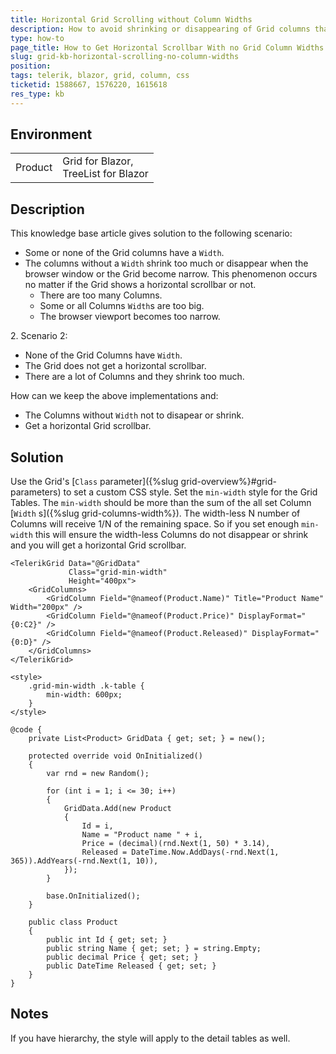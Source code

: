 ```yaml
---
title: Horizontal Grid Scrolling without Column Widths
description: How to avoid shrinking or disappearing of Grid columns that have no column widths? How to get a horizontal scrollbar when the Grid columns have no widths?
type: how-to
page_title: How to Get Horizontal Scrollbar With no Grid Column Widths
slug: grid-kb-horizontal-scrolling-no-column-widths
position:
tags: telerik, blazor, grid, column, css
ticketid: 1588667, 1576220, 1615618
res_type: kb
---
```


## Environment

<table>
  <tbody>
    <tr>
      <td>Product</td>
      <td>Grid for Blazor, <br /> TreeList for Blazor</td>
    </tr>
  </tbody>
</table>


## Description

This knowledge base article gives solution to the following scenario:

* Some or none of the Grid columns have a `Width`.
* The columns without a `Width` shrink too much or disappear when the browser window or the Grid become narrow. This phenomenon occurs no matter if the Grid shows a horizontal scrollbar or not.
    * There are too many Columns.
    * Some or all Columns `Width`s are too big.
    * The browser viewport becomes too narrow.

2\. Scenario 2:
* None of the Grid Columns have `Width`.
* The Grid does not get a horizontal scrollbar.
* There are a lot of Columns and they shrink too much.


How can we keep the above implementations and:
* The Columns without `Width` not to disapear or shrink.
* Get a horizontal Grid scrollbar.

## Solution

Use the Grid's [`Class` parameter]({%slug grid-overview%}#grid-parameters) to set a custom CSS style. Set the `min-width` style for the Grid Tables. The `min-width` should be more than the sum of the all set Column [`Width` s]({%slug grid-columns-width%}). The width-less N number of Columns will receive 1/N of the remaining space. So if you set enough `min-width` this will ensure the width-less Columns do not disappear or shrink and you will get a horizontal Grid scrollbar.

````CSHTML
<TelerikGrid Data="@GridData"
             Class="grid-min-width"
             Height="400px">
    <GridColumns>
        <GridColumn Field="@nameof(Product.Name)" Title="Product Name" Width="200px" />
        <GridColumn Field="@nameof(Product.Price)" DisplayFormat="{0:C2}" />
        <GridColumn Field="@nameof(Product.Released)" DisplayFormat="{0:D}" />
    </GridColumns>
</TelerikGrid>

<style>
    .grid-min-width .k-table {
        min-width: 600px;
    }
</style>

@code {
    private List<Product> GridData { get; set; } = new();

    protected override void OnInitialized()
    {
        var rnd = new Random();

        for (int i = 1; i <= 30; i++)
        {
            GridData.Add(new Product
            {
                Id = i,
                Name = "Product name " + i,
                Price = (decimal)(rnd.Next(1, 50) * 3.14),
                Released = DateTime.Now.AddDays(-rnd.Next(1, 365)).AddYears(-rnd.Next(1, 10)),
            });
        }

        base.OnInitialized();
    }

    public class Product
    {
        public int Id { get; set; }
        public string Name { get; set; } = string.Empty;
        public decimal Price { get; set; }
        public DateTime Released { get; set; }
    }
}
````

## Notes

If you have hierarchy, the style will apply to the detail tables as well. 
